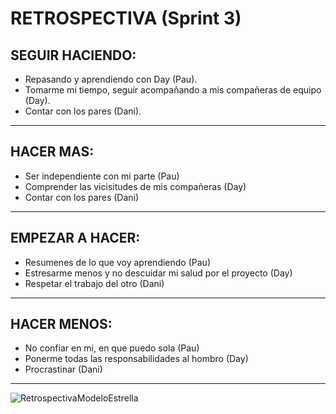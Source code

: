 # RETROSPECTIVA (Sprint 3)

## SEGUIR HACIENDO:
- Repasando y aprendiendo con Day (Pau).
- Tomarme mi tiempo, seguir acompañando a mis compañeras de equipo (Day).
- Contar con los pares (Dani).

** **
## HACER MAS:
- Ser independiente con mi parte (Pau)
- Comprender las vicisitudes de mis compañeras (Day)
- Contar con los pares (Dani)

** **
## EMPEZAR A HACER:
- Resumenes de lo que voy aprendiendo (Pau)
- Estresarme menos y no descuidar mi salud por el proyecto (Day)
- Respetar el trabajo del otro (Dani)

** **
## HACER MENOS:
- No confiar en mi, en que puedo sola (Pau)
- Ponerme todas las responsabilidades al hombro (Day)
- Procrastinar (Dani)

** **
![RetrospectivaModeloEstrella](/imagenes_readme/retrospectivaSprint4.jpeg)